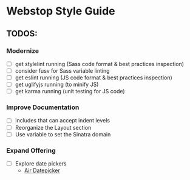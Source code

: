 Webstop Style Guide
===================

TODOS:
------


### Modernize 

- [ ] get stylelint running (Sass code format & best practices inspection)
- [ ] consider fusv for Sass variable linting
- [ ] get eslint running (JS code format & best practices inspection)
- [ ] get uglifyjs running (to minify JS)
- [ ] get karma running (unit testing for JS code)

### Improve Documentation

- [ ] includes that can accept indent levels
- [ ] Reorganize the Layout section
- [ ] Use variable to set the Sinatra domain

### Expand Offering

- [ ] Explore date pickers 
    - [Air Datepicker](http://t1m0n.name/air-datepicker/docs/)

